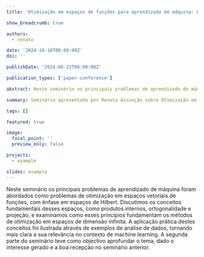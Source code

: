 ```yaml
---
title: 'Otimização em espaços de funções para aprendizado de máquina: Uma abordagem com espaços de Hilbert (Parte II)'

show_breadcrumb: true

authors:
  - renato

date: '2024-10-18T00:00:00Z'
doi: ''

publishDate: '2024-06-22T00:00:00Z'

publication_types: ['paper-conference']

abstract: Neste seminário os principais problemas de aprendizado de máquina foram abordados como problemas de otimização em espaços vetoriais de funções, com ênfase em espaços de Hilbert. Discutimos os conceitos fundamentais desses espaços, como produtos internos, ortogonalidade e projeção, e examinamos como esses princípios fundamentam os métodos de otimização em espaços de dimensão infinita. A aplicação prática destes conceitos foi ilustrada através de exemplos de análise de dados, tornando mais clara a sua relevância no contexto de machine learning. A segunda parte do seminário teve como objectivo aprofundar o tema, dado o interesse gerado e a boa recepção no seminário anterior.

summary: Seminário apresentado por Renato Assunção sobre Otimização em espaços de funções para aprendizado de máquina (18/10/2024 às 9:30).

tags: []

featured: true

image:
  focal_point: ''
  preview_only: false

projects:
  - example

slides: example
---
```


<p>Neste seminário os principais problemas de aprendizado de máquina foram abordados como problemas de otimização em espaços vetoriais de funções, com ênfase em espaços de Hilbert. Discutimos os conceitos fundamentais desses espaços, como produtos internos, ortogonalidade e projeção, e examinamos como esses princípios fundamentam os métodos de otimização em espaços de dimensão infinita. A aplicação prática destes conceitos foi ilustrada através de exemplos de análise de dados, tornando mais clara a sua relevância no contexto de machine learning. A segunda parte do seminário teve como objectivo aprofundar o tema, dado o interesse gerado e a boa recepção no seminário anterior.</p>